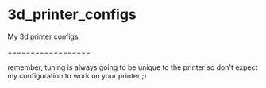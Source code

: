 3d_printer_configs
==================

My 3d printer configs

==================

remember, tuning is always going to be unique to the printer so don't expect my configuration to work on your printer ;)
